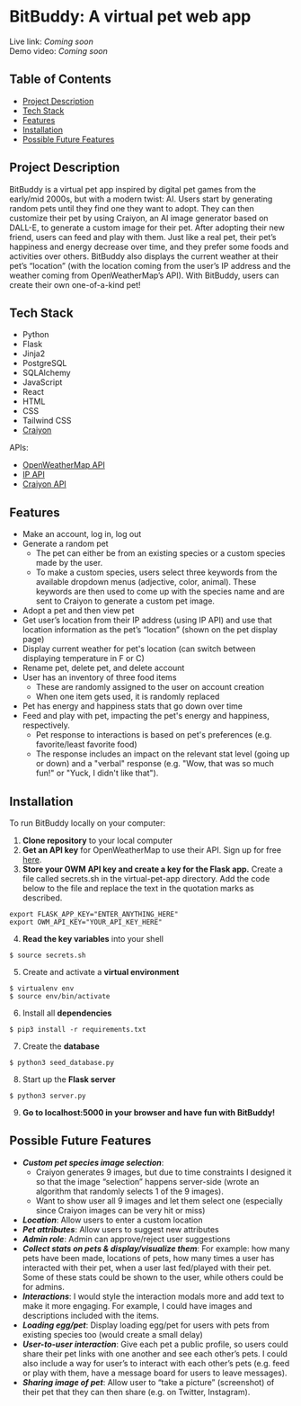 # BitBuddy: A virtual pet web app
Live link: *Coming soon*  
Demo video: *Coming soon*

## Table of Contents
- [Project Description](https://github.com/hanazzz/virtual-pet-app/edit/main/README.md#project-description)
- [Tech Stack](https://github.com/hanazzz/virtual-pet-app/edit/main/README.md#tech-stack)
- [Features](https://github.com/hanazzz/virtual-pet-app/edit/main/README.md#features)
- [Installation](https://github.com/hanazzz/virtual-pet-app/edit/main/README.md#installation)
- [Possible Future Features](https://github.com/hanazzz/virtual-pet-app/edit/main/README.md#possible-future-features)

## Project Description
BitBuddy is a virtual pet app inspired by digital pet games from the early/mid 2000s, but with a modern twist: AI. Users start by generating random pets until they find one they want to adopt. They can then customize their pet by using Craiyon, an AI image generator based on DALL-E, to generate a custom image for their pet. After adopting their new friend, users can feed and play with them. Just like a real pet, their pet’s happiness and energy decrease over time, and they prefer some foods and activities over others. BitBuddy also displays the current weather at their pet’s “location” (with the location coming from the user’s IP address and the weather coming from OpenWeatherMap’s API). With BitBuddy, users can create their own one-of-a-kind pet!

## Tech Stack
- Python
- Flask
- Jinja2
- PostgreSQL
- SQLAlchemy
- JavaScript
- React
- HTML
- CSS
- Tailwind CSS
- [Craiyon](https://www.craiyon.com/)

APIs:
- [OpenWeatherMap API](https://openweathermap.org/api)
- [IP API](https://ip-api.com/)
- [Craiyon API](https://github.com/FireHead90544/craiyon.py)

## Features
- Make an account, log in, log out
- Generate a random pet
  - The pet can either be from an existing species or a custom species made by the user.
  - To make a custom species, users select three keywords from the available dropdown menus (adjective, color, animal). These keywords are then used to come up with the species name and are sent to Craiyon to generate a custom pet image.
- Adopt a pet and then view pet
- Get user’s location from their IP address (using IP API) and use that location information as the pet’s “location” (shown on the pet display page) 
- Display current weather for pet's location (can switch between displaying temperature in F or C)
- Rename pet, delete pet, and delete account
- User has an inventory of three food items
  - These are randomly assigned to the user on account creation
  - When one item gets used, it is randomly replaced
- Pet has energy and happiness stats that go down over time
- Feed and play with pet, impacting the pet's energy and happiness, respectively.
  - Pet response to interactions is based on pet's preferences (e.g. favorite/least favorite food)
  - The response includes an impact on the relevant stat level (going up or down) and a "verbal" response (e.g. "Wow, that was so much fun!" or "Yuck, I didn't like that").

## Installation
To run BitBuddy locally on your computer:
1. **Clone repository** to your local computer
2. **Get an API key** for OpenWeatherMap to use their API. Sign up for free [here](https://openweathermap.org/api/).
3. **Store your OWM API key and create a key for the Flask app.** Create a file called secrets.sh in the virtual-pet-app directory. Add the code below to the file and replace the text in the quotation marks as described.
```
export FLASK_APP_KEY="ENTER_ANYTHING_HERE"
export OWM_API_KEY="YOUR_API_KEY_HERE"
```
4. **Read the key variables** into your shell
```
$ source secrets.sh
```
5. Create and activate a **virtual environment**
```
$ virtualenv env
$ source env/bin/activate
```
6. Install all **dependencies**
```
$ pip3 install -r requirements.txt
```
7. Create the **database**
```
$ python3 seed_database.py
```
8. Start up the **Flask server**
```
$ python3 server.py
```
9. **Go to localhost:5000 in your browser and have fun with BitBuddy!**

## Possible Future Features
- ***Custom pet species image selection***:
  - Craiyon generates 9 images, but due to time constraints I designed it so that the image “selection” happens server-side (wrote an algorithm that randomly selects 1 of the 9 images).
  - Want to show user all 9 images and let them select one (especially since Craiyon images can be very hit or miss)
- ***Location***: Allow users to enter a custom location
- ***Pet attributes***: Allow users to suggest new attributes
- ***Admin role***: Admin can approve/reject user suggestions
- ***Collect stats on pets & display/visualize them***: For example: how many pets have been made, locations of pets, how many times a user has interacted with their pet, when a user last fed/played with their pet. Some of these stats could be shown to the user, while others could be for admins.
- ***Interactions***: I would style the interaction modals more and add text to make it more engaging. For example, I could have images and descriptions included with the items.
- ***Loading egg/pet***: Display loading egg/pet for users with pets from existing species too (would create a small delay)
- ***User-to-user interaction***: Give each pet a public profile, so users could share their pet links with one another and see each other’s pets. I could also include a way for user’s to interact with each other’s pets (e.g. feed or play with them, have a message board for users to leave messages).
- ***Sharing image of pet***: Allow user to “take a picture” (screenshot) of their pet that they can then share (e.g. on Twitter, Instagram).

